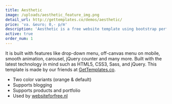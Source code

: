 ```yaml
---
title: Aesthetic
image: /uploads/aesthetic_feature_img.png
detail_url: http://gettemplates.co/demos/aesthetic/
price: 'va. &euro; 0,- p/m'
description: 'Aesthetic is a free website template using bootstrap perfect for portfolio, agency, landing pages, etc. '
active: true
order_num: 1
---
```


It is built with features like drop-down menu, off-canvas menu on mobile, smooth animation, carousel, jQuery counter and many more. Built with the latest technology in mind such as HTML5, CSS3, Sass, and jQuery. This template is made by our friends at [GetTemplates.co](http://GetTemplates.co).

- Two color variants (orange & default)
- Supports blogging
- Supports products and portfolio
- Used by [websiteforfree.nl](http://websiteforfree.nl)